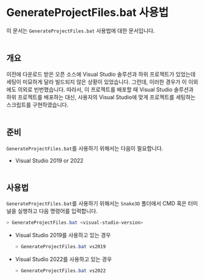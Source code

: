 # GenerateProjectFiles.bat 사용법

이 문서는 `GenerateProjectFiles.bat` 사용법에 대한 문서입니다.
<br><br>


## 개요

이전에 다운로드 받은 오픈 소스에 Visual Studio 솔루션과 하위 프로젝트가 있었는데 세팅이 미묘하게 달라 빌드되지 않은 상황이 있었습니다. 그런데, 이러한 경우가 이 이외에도 의외로 빈번했습니다. 따라서, 이 프로젝트를 배포할 때 Visual Studio 솔루션과 하위 프로젝트를 배포하는 대신, 사용자의 Visual Studio에 맞게 프로젝트를 세팅하는 스크립트를 구현하였습니다.
<br><br>


## 준비

`GenerateProjectFiles.bat`를 사용하기 위해서는 다음이 필요합니다.

- Visual Studio 2019 or 2022
<br><br>


## 사용법

`GenerateProjectFiles.bat`를 사용하기 위해서는 `Snake3D` 폴더에서 CMD 혹은 터미널을 실행하고 다음 명령어를 입력합니다.

```PowerShell
> GenerateProjectFiles.bat <visual-studio-version>
```
- Visual Studio 2019를 사용하고 있는 경우
    ```PowerShell
    > GenerateProjectFiles.bat vs2019
    ```
- Visual Studio 2022를 사용하고 있는 경우
    ```PowerShell
    > GenerateProjectFiles.bat vs2022
    ```
